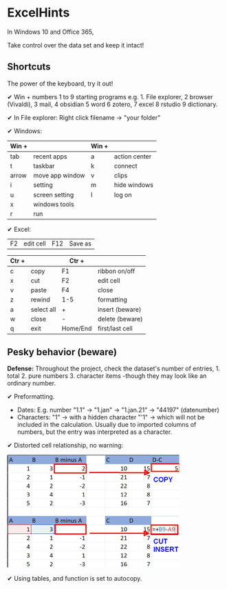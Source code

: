 # ExcelHints
In Windows 10 and Office 365, 

Take control over the data set and keep it intact!

## Shortcuts
The power of the keyboard, try it out!

✔ Win +
numbers 1 to 9 starting programs
e.g. 1. File explorer, 2 browser (Vivaldi), 3 mail, 4 obsidian 5 word 6 zotero, 7 excel 8 rstudio 9 dictionary.

✔ In File explorer: Right click filename &rarr; "your folder"

✔ Windows:

| Win + |                 | Win + |               |
| ----- | --------------- | ----- | ------------- |
| tab   | recent apps     | a     | action center |
| t     | taskbar         | k     | connect       |
| arrow | move app window | v     | clips         |
| i     | setting         | m     | hide windows  |
| u     | screen setting  | l     | log on        |
| x     | windows tools   |       |               |
| r     | run             |       |               |


✔ Excel:

|     |           |     |         |
| --- | --------- | --- | ------- |
| F2  | edit cell | F12 | Save as | 


| Ctr + |            | Ctr +    |                 |
| ----- | ---------- | -------- | --------------- |
| c     | copy       | F1       | ribbon on/off   |
| x     | cut        | F2       | edit cell       |
| v     | paste      | F4       |  close               |
| z     | rewind     | 1-5      | formatting      |
| a     | select all | +        | insert (beware) |
| w     | close      | -        | delete (beware) |
| q     | exit       | Home/End | first/last cell | 




## Pesky behavior (beware)
**Defense:** Throughout the project, check the dataset's number of entries, 1. total 2. pure numbers 3. character items -though they may look like an ordinary number.

✔ Preformatting.
- Dates: E.g. number "1.1" &rarr; "1.jan" &rarr; "1.jan.21" &rarr; "44197" (datenumber)
- Characters: "1" &rarr; with a hidden character "'1" &rarr; which will not be included in the calculation. Usually due to imported columns of numbers, but the entry was interpreted as a character.
 
✔  Distorted cell relationship, no warning:

![Cupy-cut](figExcel/Pasted%20image%2020220102111416.png)

✔ Using tables, and function is set to autocopy.